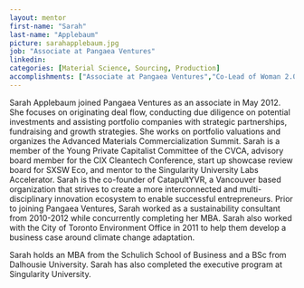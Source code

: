 ```yaml
---
layout: mentor
first-name: "Sarah"
last-name: "Applebaum"
picture: sarahapplebaum.jpg
job: "Associate at Pangaea Ventures"
linkedin: 
categories: [Material Science, Sourcing, Production]
accomplishments: ["Associate at Pangaea Ventures","Co-Lead of Woman 2.0 Founder Friday","Expert in material science"]
---
```

Sarah Applebaum joined Pangaea Ventures as an associate in May 2012.  She focuses on originating deal flow, conducting due diligence on potential investments and assisting portfolio companies with strategic partnerships, fundraising and growth strategies.  She works on portfolio valuations and organizes the Advanced Materials Commercialization Summit.  Sarah is a member of the Young Private Capitalist Committee of the CVCA, advisory board member for the CIX Cleantech Conference, start up showcase review board for SXSW Eco, and mentor to the Singularity University Labs Accelerator.  Sarah is the co-founder of CatapultYVR, a Vancouver based organization that strives to create a more interconnected and multi-disciplinary innovation ecosystem to enable successful entrepreneurs. Prior to joining Pangaea Ventures, Sarah worked as a sustainability consultant from 2010-2012 while concurrently completing her MBA. Sarah also worked with the City of Toronto Environment Office in 2011 to help them develop a business case around climate change adaptation. 

Sarah holds an MBA from the Schulich School of Business and a BSc from Dalhousie University. Sarah has also completed the executive program at Singularity University. 
